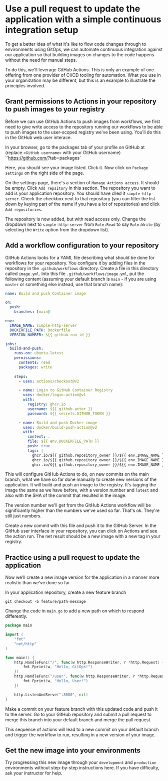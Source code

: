 # Use a pull request to update the application with a simple continuous integration setup

To get a better idea of what it's like to flow code changes through to environments using GitOps, we can automate continuous integration against our application so that building images on changes to the code happens without the need for manual steps.

To do this, we'll leverage GitHub Actions. This is only an example of one offering from one provider of CI/CD tooling for automation. What you use in your organization may be different, but this is an example to illustrate the principles involved.

## Grant permissions to Actions in your repository to push images to your registry

Before we can use GitHub Actions to push images from workflows, we first need to give write access to the repository running our workflows to be able to push images to the user-scoped registry we've been using. You'll do this in the GitHub web user interace.

In your browser, go to the packages tab of your profile on GitHub at (replace `<GitHub username>` with your GitHub username) ``https://github.com/<GitHub Username>?tab=packages`

Here, you should see your image listed. Click it. Now click on `Package settings` on the right side of the page.

On the settings page, there's a section of `Manage Actions access`. It should be empty. Click `Add repsitory` in this section. The repository you want to add is your application repository. You should have clled it `simple-http-server`. Check the checkbox next to that repository (you can filter the list down by keying part of the name if you have a lot of repositories) and click `Add repositories`.

The repository is now added, but with read access only. Change the dropdown next to `simple-http-server` from `Role:Read` to say `Role:Write` (by selecting the `Write` option from the dropdown list).

## Add a workflow configuration to your repository

GitHub Actions looks for a YAML file describing what should be done for workflows for your repository. You configure it by adding files in the repository in the `.github/workflows` directory. Create a file in this directory called `image.yml`. Into this file `.github/workflows/image.yml`, put the following content (assuming your default branch is `main` - if you are using `master` or something else instead, use that branch name):

``` yaml
name: Build and push Container image

on:
  push:
    branches: [main]

env:
  IMAGE_NAME: simple-http-server
  DOCKERFILE_PATH: Dockerfile
  VERSION_NUMBER: ${{ github.run_id }}

jobs:
  build-and-push:
    runs-on: ubuntu-latest
    permissions:
      contents: read
      packages: write
      
    steps:
      - uses: actions/checkout@v2

      - name: Login to GitHub Container Registry
        uses: docker/login-action@v1
        with:
          registry: ghcr.io
          username: ${{ github.actor }}
          password: ${{ secrets.GITHUB_TOKEN }}

      - name: Build and push Docker image
        uses: docker/build-push-action@v2
        with:
          context: .
          file: ${{ env.DOCKERFILE_PATH }}
          push: true
          tags: |
            ghcr.io/${{ github.repository_owner }}/${{ env.IMAGE_NAME }}:${{ env.VERSION_NUMBER }}
            ghcr.io/${{ github.repository_owner }}/${{ env.IMAGE_NAME }}:${{ github.sha }}
            ghcr.io/${{ github.repository_owner }}/${{ env.IMAGE_NAME }}:latest
```

This will configure GitHub Actions to do, on new commits on the main branch, what we have so far done manually to create new versions of the application. It will build and push an image to the registry. It's tagging the image the same as we have before, with a version number and `latest` and also with the SHA of the commit that resulted in the image.

The version number we'll get from the GitHub Actions workflow will be significantly higher than the numbers we've used so far. That's ok. They're still just numbers.

Create a new commit with this file and push it to the GitHub Server. In the GitHub user interface in your repository, you can click on Actions and see the action run. The net result should be a new image with a new tag in your registry.

## Practice using a pull request to update the application

Now we'll create a new image version for the application in a manner more realistic than we've done so far.

In your application repository, create a new feature branch

```
git checkout -b feature/path-message
```

Change the code in `main.go` to add a new path on which to respond differently.

``` Go
package main

import (
    "fmt"
    "net/http"
)

func main() {
    http.HandleFunc("/", func(w http.ResponseWriter, r *http.Request) {
        fmt.Fprint(w, "Hello, GitOps!")
    })
    http.HandleFunc("/user", func(w http.ResponseWriter, r *http.Request) {
        fmt.Fprint(w, "Hello, User!")
    })

    http.ListenAndServe(":8080", nil)
}
```

Make a commit on your feature branch with this updated code and push it to the server. Go to your GitHub repository and submit a pull request to merge this branch into your default branch and merge the pull request.

This sequence of actions will lead to a new commit on your default branch and trigger the workflow to run, resulting in a new version of your image.

## Get the new image into your environments

Try progressing this new image through your `development` and `production` environments without step-by-step instructions here. If you have difficulty, ask your instructor for help.
